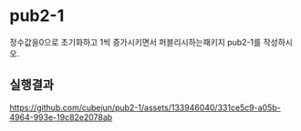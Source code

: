 # pub2-1

정수값을0으로 초기화하고 1씩 증가시키면서 퍼블리시하는패키지 pub2-1를 작성하시오.

## 실행결과


https://github.com/cubejun/pub2-1/assets/133946040/331ce5c9-a05b-4964-993e-19c82e2078ab

